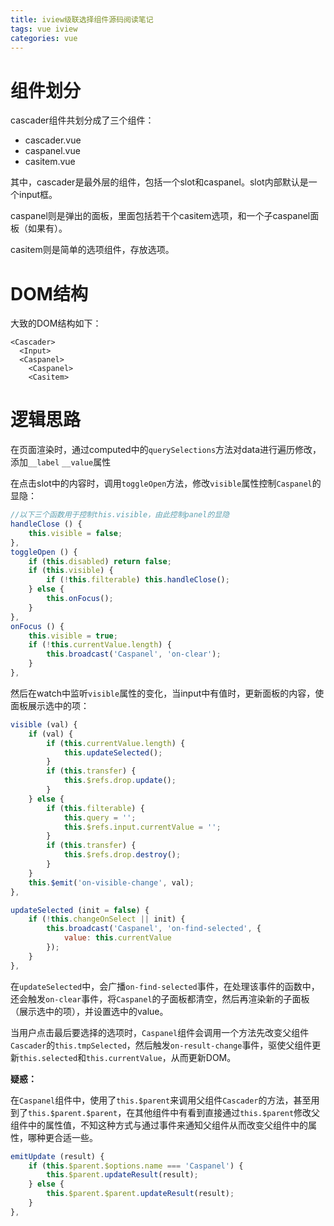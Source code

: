 ```yaml
---
title: iview级联选择组件源码阅读笔记
tags: vue iview
categories: vue
---
```


# 组件划分

cascader组件共划分成了三个组件：

* cascader.vue
* caspanel.vue
* casitem.vue

其中，cascader是最外层的组件，包括一个slot和caspanel。slot内部默认是一个input框。

caspanel则是弹出的面板，里面包括若干个casitem选项，和一个子caspanel面板（如果有）。

casitem则是简单的选项组件，存放选项。

# DOM结构

大致的DOM结构如下：

```vue
<Cascader>
  <Input>
  <Caspanel>
    <Caspanel>
    <Casitem>
```

# 逻辑思路

在页面渲染时，通过computed中的`querySelections`方法对data进行遍历修改，添加`__label` `__value`属性

在点击slot中的内容时，调用`toggleOpen`方法，修改`visible`属性控制`Caspanel`的显隐：

```javascript
//以下三个函数用于控制this.visible，由此控制panel的显隐
handleClose () {
    this.visible = false;
},
toggleOpen () {
    if (this.disabled) return false;
    if (this.visible) {
        if (!this.filterable) this.handleClose();
    } else {
        this.onFocus();
    }
},
onFocus () {
    this.visible = true;
    if (!this.currentValue.length) {
        this.broadcast('Caspanel', 'on-clear');
    }
},
```

然后在watch中监听`visible`属性的变化，当input中有值时，更新面板的内容，使面板展示选中的项：

```javascript
visible (val) {
    if (val) {
        if (this.currentValue.length) {
            this.updateSelected();
        }
        if (this.transfer) {
            this.$refs.drop.update();
        }
    } else {
        if (this.filterable) {
            this.query = '';
            this.$refs.input.currentValue = '';
        }
        if (this.transfer) {
            this.$refs.drop.destroy();
        }
    }
    this.$emit('on-visible-change', val);
},
```

```javascript
updateSelected (init = false) {
    if (!this.changeOnSelect || init) {
        this.broadcast('Caspanel', 'on-find-selected', {
            value: this.currentValue
        });
    }
},
```

在`updateSelected`中，会广播`on-find-selected`事件，在处理该事件的函数中，还会触发`on-clear`事件，将`Caspanel`的子面板都清空，然后再渲染新的子面板（展示选中的项），并设置选中的value。

当用户点击最后要选择的选项时，`Caspanel`组件会调用一个方法先改变父组件`Cascader`的`this.tmpSelected`，然后触发`on-result-change`事件，驱使父组件更新`this.selected`和`this.currentValue`，从而更新DOM。


**疑惑：**

在`Caspanel`组件中，使用了`this.$parent`来调用父组件`Cascader`的方法，甚至用到了`this.$parent.$parent`，在其他组件中有看到直接通过`this.$parent`修改父组件中的属性值，不知这种方式与通过事件来通知父组件从而改变父组件中的属性，哪种更合适一些。

```javascript
emitUpdate (result) {
    if (this.$parent.$options.name === 'Caspanel') {
        this.$parent.updateResult(result);
    } else {
        this.$parent.$parent.updateResult(result);
    }
},
```